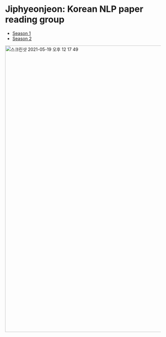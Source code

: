 # Jiphyeonjeon: Korean NLP paper reading group

- [Season 1](season1)
- [Season 2](season2)

<img width="928" alt="스크린샷 2021-05-19 오후 12 17 49" src="https://user-images.githubusercontent.com/38183241/118751446-46f80380-b89c-11eb-8c29-683e0f17247d.png">
